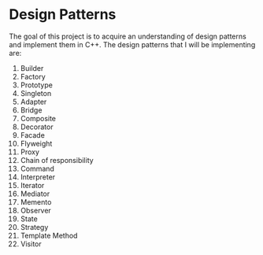 # Design Patterns
The goal of this project is to acquire an understanding of design patterns and implement them in C++. The design patterns that I will be implementing are:

1) Builder
2) Factory
3) Prototype
4) Singleton
5) Adapter
6) Bridge
7) Composite
8) Decorator
9) Facade
10) Flyweight
11) Proxy
12) Chain of responsibility
13) Command
14) Interpreter
15) Iterator
16) Mediator
17) Memento
18) Observer
19) State
20) Strategy
21) Template Method
22) Visitor
